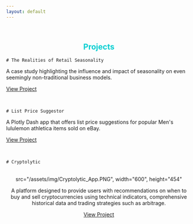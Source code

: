 ```yaml
---
layout: default
---
```

<br>

<h2 style='color:DarkTurquoise;text-align:center'>Projects</h2>

```
# The Realities of Retail Seasonality
```

A case study highlighting the influence and impact of seasonality on even seemingly non-traditional business models.

[View Project](https://medium.com/@bickell.taylor/a-case-study-what-3-000-sales-on-ebay-taught-me-about-the-realities-of-retail-seasonality-85bc9421e2f4)

<br>

```
# List Price Suggestor
```

A Plotly Dash app that offers list price suggestions for popular Men's lululemon athletica items sold on eBay.

[View Project](https://list-price-suggestor.herokuapp.com/)

<br>

```
# Cryptolytic
```
<br>

<div style='text-align:center'><img>src="/assets/img/Cryptolytic_App.PNG", width="600", height="454"</img></div>


<p style='text-align:center'>A platform designed to provide users with recommendations on when to buy and sell cryptocurrencies using technical indicators, comprehensive historical data and trading strategies such as arbitrage.</p>

<a href="https://medium.com/@bickell.taylor/lambda-labs-introducing-cryptolytic-b9510f734a5f"><p style='text-align:center'>View Project</p></a>
